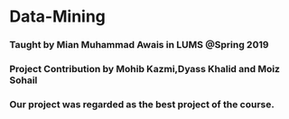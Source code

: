 # Data-Mining
### Taught by Mian Muhammad Awais in LUMS @Spring 2019
### Project Contribution by Mohib Kazmi,Dyass Khalid and Moiz Sohail
### Our project was regarded as the best project of the course.
